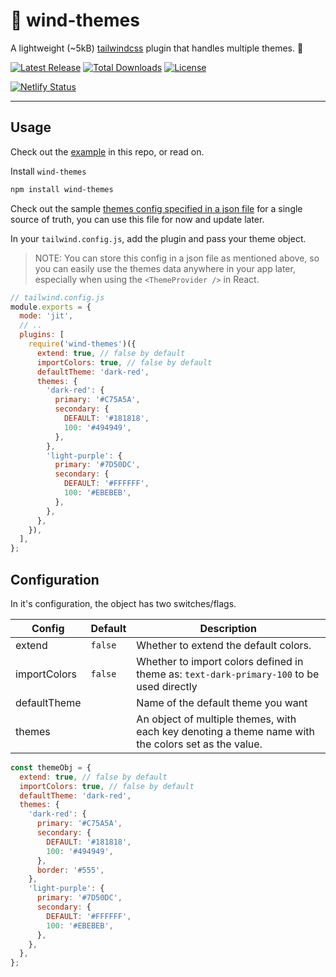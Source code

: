 # 🎨 wind-themes

A lightweight (~5kB) [tailwindcss](https://tailwindcss.com) plugin that handles multiple themes. 🎨

<p>

<a href="https://github.com/tailwindcss/wind-themes/releases"><img src="https://img.shields.io/npm/v/wind-themes.svg" alt="Latest Release"></a>
<a href="https://www.npmjs.com/package/wind-themes"><img src="https://img.shields.io/npm/dt/wind-themes.svg" alt="Total Downloads"></a>
<a href="https://github.com/tailwindcss/tailwindcss/blob/master/LICENSE"><img src="https://img.shields.io/npm/l/tailwindcss.svg" alt="License"></a>

</p>

<a href="https://wind-themes.netlify.app"><img src="https://api.netlify.com/api/v1/badges/4db8f230-0b65-48d8-9205-989e99842a1c/deploy-status" alt="Netlify Status"/></a>

---

## Usage

Check out the [example](./example) in this repo, or read on.

Install `wind-themes`

```sh
npm install wind-themes
```

Check out the sample [themes config specified in a json file](./themes.json) for a single source of truth, you can use this file for now and update later.

In your `tailwind.config.js`, add the plugin and pass your theme object.

> NOTE: You can store this config in a json file as mentioned above, so you can easily use the themes data anywhere in your app later, especially when using the `<ThemeProvider />` in React.

```js
// tailwind.config.js
module.exports = {
  mode: 'jit',
  // ..
  plugins: [
    require('wind-themes')({
      extend: true, // false by default
      importColors: true, // false by default
      defaultTheme: 'dark-red',
      themes: {
        'dark-red': {
          primary: '#C75A5A',
          secondary: {
            DEFAULT: '#181818',
            100: '#494949',
          },
        },
        'light-purple': {
          primary: '#7D50DC',
          secondary: {
            DEFAULT: '#FFFFFF',
            100: '#EBEBEB',
          },
        },
      },
    }),
  ],
};
```

## Configuration

In it's configuration, the object has two switches/flags.

| Config       | Default | Description                                                                                         |
| ------------ | ------- | --------------------------------------------------------------------------------------------------- |
| extend       | `false` | Whether to extend the default colors.                                                               |
| importColors | `false` | Whether to import colors defined in theme as: `text-dark-primary-100` to be used directly           |
| defaultTheme |         | Name of the default theme you want                                                                  |
| themes       |         | An object of multiple themes, with each key denoting a theme name with the colors set as the value. |

```js
const themeObj = {
  extend: true, // false by default
  importColors: true, // false by default
  defaultTheme: 'dark-red',
  themes: {
    'dark-red': {
      primary: '#C75A5A',
      secondary: {
        DEFAULT: '#181818',
        100: '#494949',
      },
      border: '#555',
    },
    'light-purple': {
      primary: '#7D50DC',
      secondary: {
        DEFAULT: '#FFFFFF',
        100: '#EBEBEB',
      },
    },
  },
};
```
